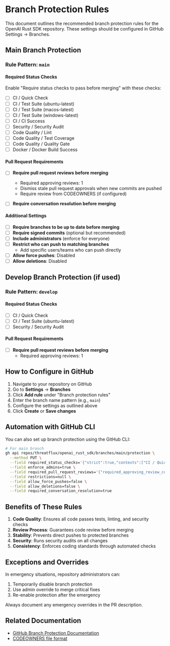 # Branch Protection Rules

This document outlines the recommended branch protection rules for the OpenAI Rust SDK repository. These settings should be configured in GitHub Settings → Branches.

## Main Branch Protection

### Rule Pattern: `main`

#### Required Status Checks
Enable "Require status checks to pass before merging" with these checks:
- [ ] CI / Quick Check
- [ ] CI / Test Suite (ubuntu-latest)
- [ ] CI / Test Suite (macos-latest)
- [ ] CI / Test Suite (windows-latest)
- [ ] CI / CI Success
- [ ] Security / Security Audit
- [ ] Code Quality / Lint
- [ ] Code Quality / Test Coverage
- [ ] Code Quality / Quality Gate
- [ ] Docker / Docker Build Success

#### Pull Request Requirements
- [ ] **Require pull request reviews before merging**
  - Required approving reviews: 1
  - Dismiss stale pull request approvals when new commits are pushed
  - Require review from CODEOWNERS (if configured)
  
- [ ] **Require conversation resolution before merging**

#### Additional Settings
- [ ] **Require branches to be up to date before merging**
- [ ] **Require signed commits** (optional but recommended)
- [ ] **Include administrators** (enforce for everyone)
- [ ] **Restrict who can push to matching branches**
  - Add specific users/teams who can push directly
- [ ] **Allow force pushes**: Disabled
- [ ] **Allow deletions**: Disabled

## Develop Branch Protection (if used)

### Rule Pattern: `develop`

#### Required Status Checks
- [ ] CI / Quick Check
- [ ] CI / Test Suite (ubuntu-latest)
- [ ] Security / Security Audit

#### Pull Request Requirements
- [ ] **Require pull request reviews before merging**
  - Required approving reviews: 1
  
## How to Configure in GitHub

1. Navigate to your repository on GitHub
2. Go to **Settings** → **Branches**
3. Click **Add rule** under "Branch protection rules"
4. Enter the branch name pattern (e.g., `main`)
5. Configure the settings as outlined above
6. Click **Create** or **Save changes**

## Automation with GitHub CLI

You can also set up branch protection using the GitHub CLI:

```bash
# For main branch
gh api repos/threatflux/openai_rust_sdk/branches/main/protection \
  --method PUT \
  --field required_status_checks='{"strict":true,"contexts":["CI / Quick Check","CI / Test Suite (ubuntu-latest)","CI / CI Success","Security / Security Audit","Code Quality / Lint","Code Quality / Test Coverage"]}' \
  --field enforce_admins=true \
  --field required_pull_request_reviews='{"required_approving_review_count":1,"dismiss_stale_reviews":true}' \
  --field restrictions=null \
  --field allow_force_pushes=false \
  --field allow_deletions=false \
  --field required_conversation_resolution=true
```

## Benefits of These Rules

1. **Code Quality**: Ensures all code passes tests, linting, and security checks
2. **Review Process**: Guarantees code review before merging
3. **Stability**: Prevents direct pushes to protected branches
4. **Security**: Runs security audits on all changes
5. **Consistency**: Enforces coding standards through automated checks

## Exceptions and Overrides

In emergency situations, repository administrators can:
1. Temporarily disable branch protection
2. Use admin override to merge critical fixes
3. Re-enable protection after the emergency

Always document any emergency overrides in the PR description.

## Related Documentation

- [GitHub Branch Protection Documentation](https://docs.github.com/en/repositories/configuring-branches-and-merges-in-your-repository/defining-the-mergeability-of-pull-requests/about-protected-branches)
- [CODEOWNERS file format](https://docs.github.com/en/repositories/managing-your-repositorys-settings-and-features/customizing-your-repository/about-code-owners)